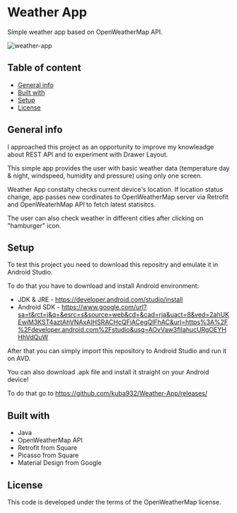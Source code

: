 # Weather App
Simple weather app based on OpenWeatherMap API.

![weather-app](https://i.imgur.com/A6DsHH0.png)

## Table of content
* [General info](#general-info)
* [Built with](#built-with)
* [Setup](#setup)
* [License](#license)

## General info
I approached this project as an opportunity to improve my knowleadge about REST API and to experiment with Drawer Layout.

This simple app provides the user with basic weather data (temperature day & night, windspeed, humidity and pressure) using only one screen.

Weather App constalty checks current device's location. If location status change, app passes new cordinates to OpenWeatherMap server via Retrofit and OpenWeaterhMap API to fetch latest statisitcs.

The user can also check weather in different cities after clicking on "hamburger" icon.

## Setup
To test this project you need to download this repositry and emulate it in Android Studio.

To do that you have to download and install Android environment:
* JDK & JRE - https://developer.android.com/studio/install
* Android SDK - https://www.google.com/url?sa=t&rct=j&q=&esrc=s&source=web&cd=&cad=rja&uact=8&ved=2ahUKEwiM3KST4aztAhVNAxAIHSRACHcQFjACegQIFhAC&url=https%3A%2F%2Fdeveloper.android.com%2Fstudio&usg=AOvVaw3fIlahucURgOEYHHhVdQuW

After that you can simply import this repository to Android Studio and run it on AVD.

You can also download .apk file and install it straight on your Android device!

To do that go to https://github.com/kuba932/Weather-App/releases/

## Built with
 * Java
 * OpenWeatherMap API
 * Retrofit from Square
 * Picasso from Square
 * Material Design from Google

## License
This code is developed under the terms of the OpenWeatherMap license.
